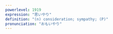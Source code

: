 ```yaml
---
powerlevel: 1919
expression: "思いやり"
definition: "(n) consideration; sympathy; (P)"
pronunciation: "おもいやり"
---
```

